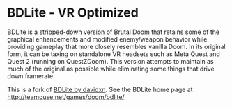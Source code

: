 # BDLite - VR Optimized
BDLite is a stripped-down version of Brutal Doom that retains some of the graphical enhancements and modified enemy/weapon behavior while providing gameplay that more closely resembles vanilla Doom. In its original form, it can be taxing on standalone VR headsets such as Meta Quest and Quest 2 (running on QuestZDoom). This version attempts to maintain as much of the original as possible while eliminating some things that drive down framerate.

This is a fork of [BDLite by davidxn](https://github.com/davidxn/BDLite). See the BDLite home page at http://teamouse.net/games/doom/bdlite/
